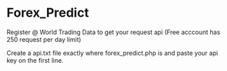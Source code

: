 # Forex_Predict

Register @ World Trading Data to get your request api (Free acccount has 250 request per day limit)

Create a api.txt file exactly where forex_predict.php is and paste your api key on the first line.